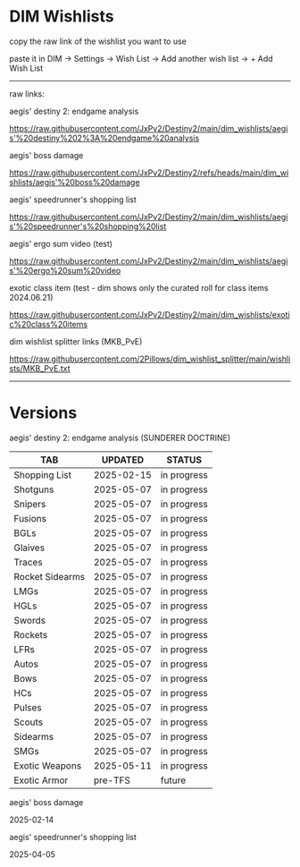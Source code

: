 # DIM Wishlists

copy the raw link of the wishlist you want to use

paste it in DIM -> Settings -> Wish List -> Add another wish list -> + Add Wish List

---

raw links:

aegis' destiny 2: endgame analysis

https://raw.githubusercontent.com/JxPv2/Destiny2/main/dim_wishlists/aegis'%20destiny%202%3A%20endgame%20analysis

aegis' boss damage

https://raw.githubusercontent.com/JxPv2/Destiny2/refs/heads/main/dim_wishlists/aegis'%20boss%20damage

aegis' speedrunner's shopping list

https://raw.githubusercontent.com/JxPv2/Destiny2/main/dim_wishlists/aegis'%20speedrunner's%20shopping%20list

aegis' ergo sum video (test)

https://raw.githubusercontent.com/JxPv2/Destiny2/main/dim_wishlists/aegis'%20ergo%20sum%20video

exotic class item (test - dim shows only the curated roll for class items 2024.06.21)

https://raw.githubusercontent.com/JxPv2/Destiny2/main/dim_wishlists/exotic%20class%20items

dim wishlist splitter links
(MKB_PvE)

https://raw.githubusercontent.com/2Pillows/dim_wishlist_splitter/main/wishlists/MKB_PvE.txt

---

# Versions

aegis' destiny 2: endgame analysis (SUNDERER DOCTRINE)

| TAB             | UPDATED    | STATUS      |
| --------------- | ---------- | ----------- |
| Shopping List   | 2025-02-15 | in progress |
| Shotguns	      | 2025-05-07 | in progress |
| Snipers	        | 2025-05-07 | in progress |
| Fusions	        | 2025-05-07 | in progress |
| BGLs	          | 2025-05-07 | in progress |
| Glaives	        | 2025-05-07 | in progress |
| Traces	        | 2025-05-07 | in progress |
| Rocket Sidearms | 2025-05-07 | in progress |
| LMGs	          | 2025-05-07 | in progress |
| HGLs	          | 2025-05-07 | in progress |
| Swords	        | 2025-05-07 | in progress |
| Rockets	        | 2025-05-07 | in progress |
| LFRs	          | 2025-05-07 | in progress |
| Autos           | 2025-05-07 | in progress |
| Bows            | 2025-05-07 | in progress |
| HCs             | 2025-05-07 | in progress |
| Pulses          | 2025-05-07 | in progress |
| Scouts          | 2025-05-07 | in progress |
| Sidearms        | 2025-05-07 | in progress |
| SMGs            | 2025-05-07 | in progress |
| Exotic Weapons	| 2025-05-11 | in progress |
| Exotic Armor	  | pre-TFS	   | future      |

aegis' boss damage

2025-02-14

aegis' speedrunner's shopping list

2025-04-05
